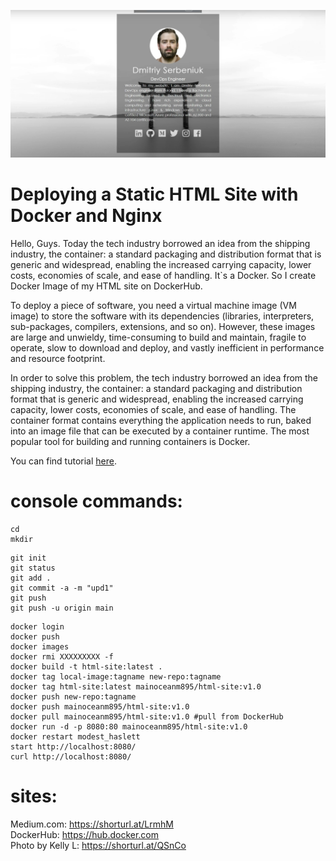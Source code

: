 
![alt text](image.png)
# Deploying a Static HTML Site with Docker and Nginx
Hello, Guys. Today the tech industry borrowed an idea from the shipping industry, the container: a standard packaging and distribution format that is generic and widespread, enabling the increased carrying capacity, lower costs, economies of scale, and ease of handling. It`s a Docker. So I create Docker Image of my HTML site on DockerHub.

To deploy a piece of software, you need a virtual machine image (VM image) to store the software with its dependencies (libraries, interpreters, sub-packages, compilers, extensions, and so on). However, these images are large and unwieldy, time-consuming to build and maintain, fragile to operate, slow to download and deploy, and vastly inefficient in performance and resource footprint.

In order to solve this problem, the tech industry borrowed an idea from the shipping industry, the container: a standard packaging and distribution format that is generic and widespread, enabling the increased carrying capacity, lower costs, economies of scale, and ease of handling. The container format contains everything the application needs to run, baked into an image file that can be executed by a container runtime.
The most popular tool for building and running containers is Docker.

You can find tutorial [here](https://www.youtube.com/watch?v=wgMnbZw5Rh8&ab_channel=DevOps).


# console commands:
```
cd
mkdir
```

```
git init
git status
git add .
git commit -a -m "upd1"
git push
git push -u origin main
```
```
docker login
docker push
docker images
docker rmi XXXXXXXXX -f
docker build -t html-site:latest .
docker tag local-image:tagname new-repo:tagname
docker tag html-site:latest mainoceanm895/html-site:v1.0
docker push new-repo:tagname
docker push mainoceanm895/html-site:v1.0
docker pull mainoceanm895/html-site:v1.0 #pull from DockerHub
docker run -d -p 8080:80 mainoceanm895/html-site:v1.0
docker restart modest_haslett
start http://localhost:8080/
curl http://localhost:8080/
```
# sites:
Medium.com:   https://shorturl.at/LrmhM \
DockerHub:    https://hub.docker.com \
Photo by Kelly L: https://shorturl.at/QSnCo
